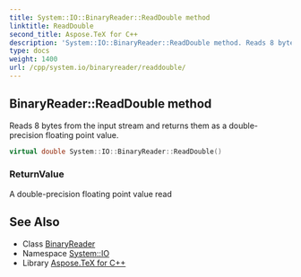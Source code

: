 ```yaml
---
title: System::IO::BinaryReader::ReadDouble method
linktitle: ReadDouble
second_title: Aspose.TeX for C++
description: 'System::IO::BinaryReader::ReadDouble method. Reads 8 bytes from the input stream and returns them as a double-precision floating point value in C++.'
type: docs
weight: 1400
url: /cpp/system.io/binaryreader/readdouble/
---
```

## BinaryReader::ReadDouble method


Reads 8 bytes from the input stream and returns them as a double-precision floating point value.

```cpp
virtual double System::IO::BinaryReader::ReadDouble()
```


### ReturnValue

A double-precision floating point value read

## See Also

* Class [BinaryReader](../)
* Namespace [System::IO](../../)
* Library [Aspose.TeX for C++](../../../)
